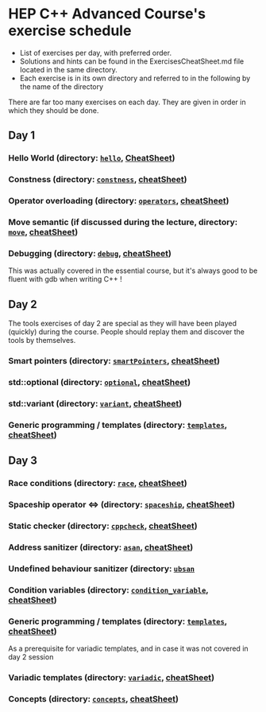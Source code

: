 HEP C++ Advanced Course's exercise schedule
===========================================

- List of exercises per day, with preferred order.
- Solutions and hints can be found in the ExercisesCheatSheet.md file located in the same directory.
- Each exercise is in its own directory and referred to in the following by the name of the directory

There are far too many exercises on each day. They are given in order in which they should be done.

Day 1
-----

### Hello World (directory: [`hello`](hello), [CheatSheet](ExercisesCheatSheet.md#hello-world-directory-hello))

### Constness (directory: [`constness`](constness), [cheatSheet](ExercisesCheatSheet.md#constness-directory-constness))

### Operator overloading (directory: [`operators`](operators), [cheatSheet](ExercisesCheatSheet.md#operator-overloading-directory-operators))

### Move semantic (if discussed during the lecture, directory: [`move`](move), [cheatSheet](ExercisesCheatSheet.md#move-semantic-directory-move))

### Debugging (directory: [`debug`](debug), [cheatSheet](ExercisesCheatSheet.md#debugging-directory-debug))
This was actually covered in the essential course, but it's always good to be fluent with gdb when writing C++ !


Day 2
-----

The tools exercises of day 2 are special as they will have been played (quickly) during the course.
People should replay them and discover the tools by themselves.

### Smart pointers (directory: [`smartPointers`](smartPointers), [cheatSheet](ExercisesCheatSheet.md#smart-pointers-directory-smartpointers))

### std::optional (directory: [`optional`](optional), [cheatSheet](ExercisesCheatSheet.md#stdoptional-directory-optional))

### std::variant (directory: [`variant`](variant), [cheatSheet](ExercisesCheatSheet.md#stdvariant-directory-variant))

### Generic programming / templates (directory: [`templates`](templates), [cheatSheet](ExercisesCheatSheet.md#generic-programming--templates-directory-templates))


Day 3
-----

### Race conditions (directory: [`race`](race), [cheatSheet](ExercisesCheatSheet.md#race-conditions-directory-race))

### Spaceship operator <=> (directory: [`spaceship`](spaceship), [cheatSheet](ExercisesCheatSheet.md#spaceship-operator-directory-spaceship))

### Static checker (directory: [`cppcheck`](cppcheck), [cheatSheet](ExercisesCheatSheet.md#cppcheck-directory-cppcheck))

### Address sanitizer (directory: [`asan`](asan), [cheatSheet](ExercisesCheatSheet.md#address-sanitizer-directory-asan))

### Undefined behaviour sanitizer (directory: [`ubsan`](ubsan)

### Condition variables (directory: [`condition_variable`](condition_variable), [cheatSheet](ExercisesCheatSheet.md#condition-variables-directory-condition_variable))

### Generic programming / templates (directory: [`templates`](templates), [cheatSheet](ExercisesCheatSheet.md#generic-programming--templates-directory-templates))
As a prerequisite for variadic templates, and in case it was not covered in day 2 session

### Variadic templates (directory: [`variadic`](variadic), [cheatSheet](ExercisesCheatSheet.md#variadic-templates-directory-variadic))


### Concepts (directory: [`concepts`](concepts), [cheatSheet](ExercisesCheatSheet.md#concepts-directory-concepts))
